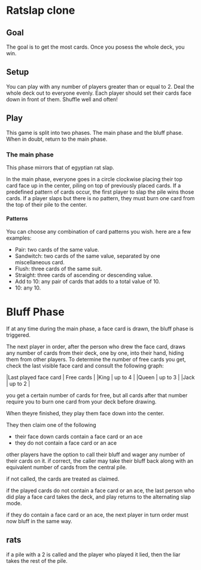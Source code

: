 # Ratslap clone

## Goal

The goal is to get the most cards. Once you posess the whole deck, you win.

## Setup

You can play with any number of players greater than or equal to 2. Deal the whole deck out to everyone evenly. Each player should set their cards face down in front of them. Shuffle well and often!

## Play

This game is split into two phases. The main phase and the bluff phase. When in doubt, return to the main phase.

### The main phase

This phase mirrors that of egyptian rat slap.

In the main phase, everyone goes in a circle clockwise placing their top card face up in the center, piling on top of previously placed cards. If a predefined pattern of cards occur, the first player to slap the pile wins those cards. If a player slaps but there is no pattern, they must burn one card from the top of their pile to the center.

#### Patterns

You can choose any combination of card patterns you wish. here are a few examples:

- Pair: two cards of the same value.
- Sandwitch: two cards of the same value, separated by one miscellaneous card.
- Flush: three cards of the same suit.
- Straight: three cards of ascending or descending value.
- Add to 10: any pair of cards that adds to a total value of 10.
- 10: any 10.

# Bluff Phase

If at any time during the main phase, a face card is drawn, the bluff phase is triggered.

The next player in order, after the person who drew the face card, draws any number of cards from their deck, one by one, into their hand, hiding them from other players. 
To determine the number of free cards you get, check the last visible face card and consult the following graph:

|Last played face card | Free cards |
|King | up to 4 |
|Queen | up to 3 |
|Jack | up to 2 |


you get a certain number of cards for free, but all cards after that number require you to burn one card from your deck before drawing. 


When theyre finished, they play them face down into the center.

They then claim one of the following
- their face down cards contain a face card or an ace
- they do not contain a face card or an ace

other players have the option to call their bluff and wager any number of their cards on it. if correct, the caller may take their bluff back along with an equivalent number of cards from the central pile. 

if not called, the cards are treated as claimed.

if the played cards do not contain a face card or an ace, the last person who did play a face card takes the deck, and play returns to the alternating slap mode.

if they do contain a face card or an ace, the next player in turn order must now bluff in the same way.

## rats

if a pile with a 2 is called and the player who played it lied, then the liar takes the rest of the pile.
